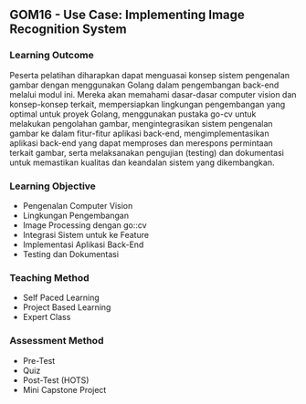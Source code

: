 ## GOM16 - Use Case: Implementing Image Recognition System

### Learning Outcome
Peserta pelatihan diharapkan dapat menguasai konsep sistem pengenalan gambar dengan menggunakan Golang dalam pengembangan back-end melalui modul ini. Mereka akan memahami dasar-dasar computer vision dan konsep-konsep terkait, mempersiapkan lingkungan pengembangan yang optimal untuk proyek Golang, menggunakan pustaka go-cv untuk melakukan pengolahan gambar, mengintegrasikan sistem pengenalan gambar ke dalam fitur-fitur aplikasi back-end, mengimplementasikan aplikasi back-end yang dapat memproses dan merespons permintaan terkait gambar, serta melaksanakan pengujian (testing) dan dokumentasi untuk memastikan kualitas dan keandalan sistem yang dikembangkan.

### Learning Objective
- Pengenalan Computer Vision
- Lingkungan Pengembangan
- Image Processing dengan go::cv
- Integrasi Sistem untuk ke Feature
- Implementasi Aplikasi Back-End
- Testing dan Dokumentasi

### Teaching Method
- Self Paced Learning
- Project Based Learning
- Expert Class

### Assessment Method
- Pre-Test
- Quiz
- Post-Test (HOTS)
- Mini Capstone Project